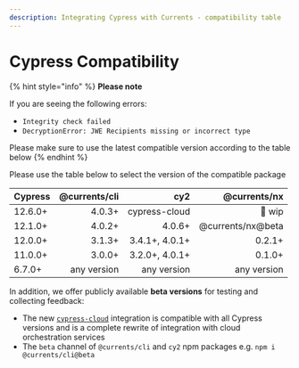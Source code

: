 ```yaml
---
description: Integrating Cypress with Currents - compatibility table
---
```


# Cypress Compatibility

{% hint style="info" %}
**Please note**

If you are seeing the following errors:

* `Integrity check failed`&#x20;
* `DecryptionError: JWE Recipients missing or incorrect type`

Please make sure to use the latest compatible version according to the table below
{% endhint %}

Please use the table below to select the version of the compatible package

| Cypress | @currents/cli |            cy2 |      @currents/nx |
| ------- | ------------: | -------------: | ----------------: |
| 12.6.0+ |        4.0.3+ | cypress-cloud  |            🚧 wip |
| 12.1.0+ |        4.0.2+ |         4.0.6+ | @currents/nx@beta |
| 12.0.0+ |        3.1.3+ | 3.4.1+, 4.0.1+ |            0.2.1+ |
| 11.0.0+ |        3.0.0+ | 3.2.0+, 4.0.1+ |            0.1.0+ |
| 6.7.0+  |   any version |    any version |       any version |

In addition, we offer publicly available **beta versions** for testing and collecting feedback:

* The new [`cypress-cloud`](https://currents.notion.site/Cypress-12-and-Currents-Sorry-Cypress-3f9f29285f9242c78b0ba63cf9225c6c) integration is compatible with all Cypress versions and is a complete rewrite of integration with cloud orchestration services
* The `beta` channel of `@currents/cli` and `cy2` npm packages e.g.  `npm i @currents/cli@beta`
